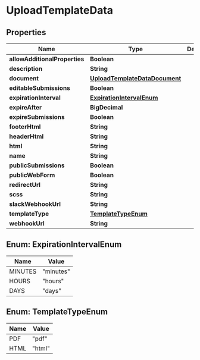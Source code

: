 

# UploadTemplateData


## Properties

Name | Type | Description | Notes
------------ | ------------- | ------------- | -------------
**allowAdditionalProperties** | **Boolean** |  |  [optional]
**description** | **String** |  |  [optional]
**document** | [**UploadTemplateDataDocument**](UploadTemplateDataDocument.md) |  |  [optional]
**editableSubmissions** | **Boolean** |  |  [optional]
**expirationInterval** | [**ExpirationIntervalEnum**](#ExpirationIntervalEnum) |  |  [optional]
**expireAfter** | **BigDecimal** |  |  [optional]
**expireSubmissions** | **Boolean** |  |  [optional]
**footerHtml** | **String** |  |  [optional]
**headerHtml** | **String** |  |  [optional]
**html** | **String** |  |  [optional]
**name** | **String** |  | 
**publicSubmissions** | **Boolean** |  |  [optional]
**publicWebForm** | **Boolean** |  |  [optional]
**redirectUrl** | **String** |  |  [optional]
**scss** | **String** |  |  [optional]
**slackWebhookUrl** | **String** |  |  [optional]
**templateType** | [**TemplateTypeEnum**](#TemplateTypeEnum) |  |  [optional]
**webhookUrl** | **String** |  |  [optional]



## Enum: ExpirationIntervalEnum

Name | Value
---- | -----
MINUTES | &quot;minutes&quot;
HOURS | &quot;hours&quot;
DAYS | &quot;days&quot;



## Enum: TemplateTypeEnum

Name | Value
---- | -----
PDF | &quot;pdf&quot;
HTML | &quot;html&quot;



